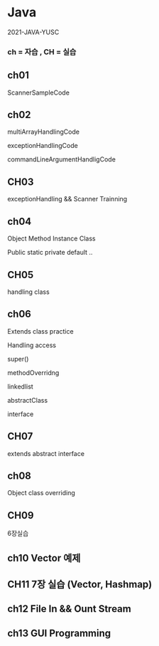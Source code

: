 # Java
2021-JAVA-YUSC

### ch = 자습 ,  CH = 실습


## ch01
ScannerSampleCode

## ch02

multiArrayHandlingCode 

exceptionHandlingCode

commandLineArgumentHandligCode


## CH03

exceptionHandling && Scanner Trainning

## ch04
Object Method Instance Class

Public static private default ..

## CH05
handling class 

## ch06
Extends class practice

Handling access

super()

methodOverridng

linkedlist

abstractClass

interface

## CH07

extends abstract interface 

## ch08

Object class overriding

## CH09

6장실습

## ch10 Vector 예제
## CH11 7장 실습 (Vector, Hashmap)
## ch12 File In && Ount Stream 
## ch13 GUI Programming

